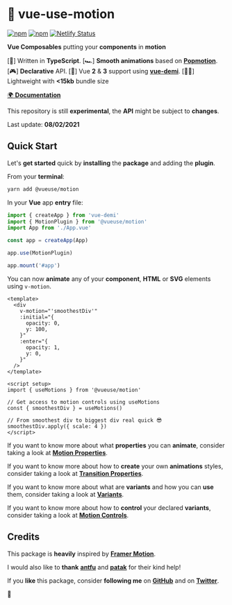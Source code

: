 # 🤹 vue-use-motion

[![npm](https://img.shields.io/npm/v/@vueuse/motion.svg)](https://www.npmjs.com/package/@vueuse/motion)
[![npm](https://img.shields.io/npm/dm/@vueuse/motion.svg)](https://npm-stat.com/charts.html?package=@vueuse/motion)
[![Netlify Status](https://api.netlify.com/api/v1/badges/ab1db459-8420-4bc6-9fac-2bc247fa2385/deploy-status)](https://app.netlify.com/sites/vue-use-motion/deploys)

**Vue Composables** putting your **components** in **motion**

[🧩] Written in **TypeScript**.
[🏎] **Smooth animations** based on [**Popmotion**](https://popmotion.io/).
[🎮] **Declarative** API.
[🤟] Vue **2** & **3** support using [**vue-demi**](https://github.com/antfu/vue-demi).
[🏋️‍♀️] Lightweight with **<15kb** bundle size

[🌍 **Documentation**](https://vue-use-motion.netlify.app)

This repository is still **experimental**, the **API** might be subject to **changes**.

Last update: **08/02/2021**

## Quick Start

Let's **get started** quick by **installing** the **package** and adding the **plugin**.

From your **terminal**:

```bash
yarn add @vueuse/motion
```

In your **Vue** app **entry** file:

```javascript
import { createApp } from 'vue-demi'
import { MotionPlugin } from '@vueuse/motion'
import App from './App.vue'

const app = createApp(App)

app.use(MotionPlugin)

app.mount('#app')
```

You can now **animate** any of your **component**, **HTML** or **SVG** elements using `v-motion`.

```vue
<template>
  <div
    v-motion="'smoothestDiv'"
    :initial="{
      opacity: 0,
      y: 100,
    }"
    :enter="{
      opacity: 1,
      y: 0,
    }"
  />
</template>

<script setup>
import { useMotions } from '@vueuse/motion'

// Get access to motion controls using useMotions
const { smoothestDiv } = useMotions()

// From smoothest div to biggest div real quick 😎
smoothestDiv.apply({ scale: 4 })
</script>
```

If you want to know more about what **properties** you can **animate**, consider taking a look at [**Motion Properties**](https://vue-use-motion.netlify.app/motion-properties).

If you want to know more about how to **create** your own **animations** styles, consider taking a look at [**Transition Properties**](https://vue-use-motion.netlify.app/transition-properties).

If you want to know more about what are **variants** and how you can **use** them, consider taking a look at [**Variants**](https://vue-use-motion.netlify.app/variants).

If you want to know more about how to **control** your declared **variants**, consider taking a look at [**Motion Controls**](https://vue-use-motion.netlify.app/motion-controls).

## Credits

This package is **heavily** inspired by [**Framer Motion**](https://www.framer.com/motion/).

I would also like to **thank** [**antfu**](https://github.com/antfu) and [**patak**](https://twitter.com/patak_js) for their kind help!

If you **like** this package, consider **following me** on [**GitHub**](https://github.com/Tahul) and on [**Twitter**](https://twitter.com/yaeeelglx).

👋
